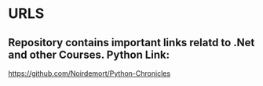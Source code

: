 # URLS
Repository contains important links relatd to .Net and other Courses.
Python Link:
-------------
https://github.com/Noirdemort/Python-Chronicles

